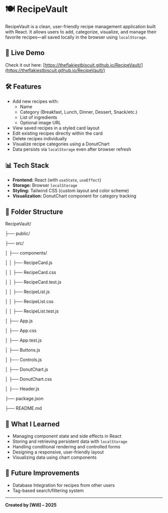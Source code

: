 # 🍽️ RecipeVault

RecipeVault is a clean, user-friendly recipe management application built with React. It allows users to add, categorize, visualize, and manage their favorite recipes—all saved locally in the browser using `localStorage`.


## 🚀 Live Demo

Check it out here: [https://theflakiestbiscuit.github.io/RecipeVault/](https://theflakiestbiscuit.github.io/RecipeVault/)


## 🛠️ Features

- Add new recipes with:
  - Name
  - Category (Breakfast, Lunch, Dinner, Dessert, Snack/etc.)
  - List of ingredients
  - Optional image URL
- View saved recipes in a styled card layout
- Edit existing recipes directly within the card
- Delete recipes individually
- Visualize recipe categories using a DonutChart
- Data persists via `localStorage` even after browser refresh


## 📊 Tech Stack

- **Frontend:** React (with `useState`, `useEffect`)
- **Storage:** Browser `localStorage`
- **Styling:** Tailwind CSS (custom layout and color scheme)
- **Visualization:** DonutChart component for category tracking


## 📂 Folder Structure

RecipeVault/

├── public/

├── src/

│   ├── components/

│   │   ├── RecipeCard.js

│   │   ├── RecipeCard.css

│   │   ├── RecipeCard.test.js

│   │   ├── RecipeList.js

│   │   ├── RecipeList.css

│   │   ├── RecipeList.test.js

│   ├── App.js

│   ├── App.css

│   ├── App.test.js

│   ├── Buttons.js

│   ├── Controls.js

│   ├── DonutChart.js

│   ├── DonutChart.css

│   ├── Header.js

├── package.json

├── README.md


## 🧠 What I Learned

- Managing component state and side effects in React
- Storing and retrieving persistent data with `localStorage`
- Handling conditional rendering and controlled forms
- Designing a responsive, user-friendly layout
- Visualizing data using chart components

## 🧪 Future Improvements

- Database Integration for recipes from other users
- Tag-based search/filtering system


---

**Created by [Will] – 2025**

